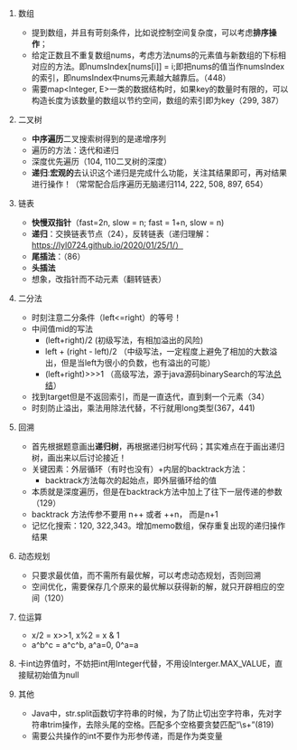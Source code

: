 1. 数组
    + 提到数组，并且有苛刻条件，比如说控制空间复杂度，可以考虑**排序操作**；
    + 给定正数且不重复数组nums，考虑方法nums的元素值与新数组的下标相对应的方法。即numsIndex[nums[i]] = i;即把nums的值当作numsIndex的索引，即numsIndex中nums元素越大越靠后。（448）
    + 需要map<Integer, E>一类的数据结构时，如果key的数量时有限的，可以构造长度为该数量的数组以节约空间，数组的索引即为key（299, 387）

2. 二叉树
    + **中序遍历**二叉搜索树得到的是递增序列
    + 遍历的方法：迭代和递归
    + 深度优先遍历（104, 110二叉树的深度）
    + **递归**:**宏观的**去认识这个递归是完成什么功能，关注其结果即可，再对结果进行操作！（常常配合后序遍历无脑递归114, 222, 508, 897, 654）

3. 链表
    + **快慢双指针**（fast=2n, slow = n; fast = 1+n, slow = n)
    + **递归**：交换链表节点（24），反转链表（递归理解：https://lyl0724.github.io/2020/01/25/1/）
    + **尾插法**：（86）
    + **头插法**
    + 想象，改指针而不动元素（翻转链表）

4. 二分法
    + 时刻注意二分条件（left<=right）的等号！
    + 中间值mid的写法
        + (left+right)/2 (初级写法，有相加溢出的风险)
        + left + (right - left)/2 （中级写法，一定程度上避免了相加的大数溢出，但是当left为很小的负数，也有溢出的可能）
        + (left+right)>>>1 （高级写法，源于java源码binarySearch的写法[总结](https://leetcode-cn.com/problems/guess-number-higher-or-lower/solution/shi-fen-hao-yong-de-er-fen-cha-zhao-fa-mo-ban-pyth/)）
    + 找到target但是不返回索引，而是一直迭代，直到剩一个元素（34）
    + 时刻防止溢出，乘法用除法代替，不行就用long类型(367，441)

5. 回溯
    + 首先根据题意画出**递归树**，再根据递归树写代码；其实难点在于画出递归树，画出来以后讨论接近！
    + 关键因素：外层循环（有时也没有）+内层的backtrack方法：
        + backtrack方法每次的起始点，即外层循环给的值
    + 本质就是深度遍历，但是在backtrack方法中加上了往下一层传递的参数（129）
    + backtrack 方法传参不要用 n++ 或者 ++n， 而是n+1
    + 记忆化搜索：120, 322,343。增加memo数组，保存重复出现的递归操作结果

6. 动态规划
    + 只要求最优值，而不需所有最优解，可以考虑动态规划，否则回溯
    + 空间优化，需要保存几个原来的最优解以获得新的解，就只开辟相应的空间（120）

7. 位运算
    + x/2 = x>>1, x%2 = x & 1
    + a^b^c = a^c^b, a^a=0, 0^a=a

8. 卡int边界值时，不妨把int用Integer代替，不用设Interger.MAX_VALUE，直接赋初始值为null


9. 其他
    + Java中，str.split函数切字符串的时候，为了防止切出空字符串，先对字符串trim操作，去除头尾的空格。匹配多个空格要贪婪匹配“\\s+”(819)
    + 需要公共操作的int不要作为形参传递，而是作为类变量

